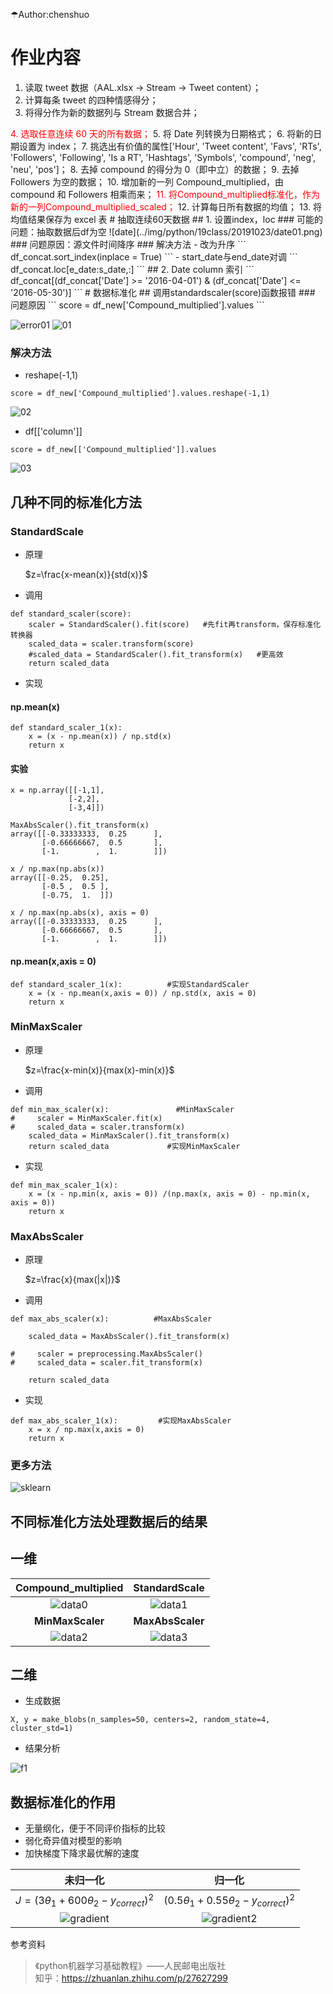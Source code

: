 &#9730;Author:chenshuo
# 作业内容
1. 读取 tweet 数据（AAL.xlsx → Stream → Tweet content）；
2. 计算每条 tweet 的四种情感得分；
3. 将得分作为新的数据列与 Stream 数据合并；
<font color = 'red'>
4. 选取任意连续 60 天的所有数据；</font>
5. 将 Date 列转换为日期格式；
6. 将新的日期设置为 index；
7. 挑选出有价值的属性['Hour', 'Tweet content', 'Favs', 'RTs', 'Followers',
'Following', 'Is a RT', 'Hashtags', 'Symbols', 'compound', 'neg', 'neu', 'pos']；
8. 去掉 compound 的得分为 0（即中立）的数据；
9. 去掉 Followers 为空的数据；
10. 增加新的一列 Compound_multiplied，由 compound 和 Followers 相乘而来；
<font color = 'red'>
11. 将Compound_multiplied标准化，作为新的一列Compound_multiplied_scaled；</font>
12. 计算每日所有数据的均值；
13. 将均值结果保存为 excel 表
# 抽取连续60天数据
## 1. 设置index，loc
### 可能的问题：抽取数据后df为空
![date](../img/python/19class/20191023/date01.png)
### 问题原因：源文件时间降序
### 解决方法
- 改为升序
```
df_concat.sort_index(inplace = True) 
```
- start_date与end_date对调
```
df_concat.loc[e_date:s_date,:] 
```
## 2. Date column 索引
```
df_concat[(df_concat['Date'] >= '2016-04-01') & (df_concat['Date'] <= '2016-05-30')]
```
# 数据标准化
## 调用standardscaler(score)函数报错
### 问题原因
```
score = df_new['Compound_multiplied'].values
```

![error01](../img/python/19class/20191023/error01.png)
![01](../img/python/19class/20191023/01.png)
### 解决方法

- reshape(-1,1)
```
score = df_new['Compound_multiplied'].values.reshape(-1,1)
```

![02](../img/python/19class/20191023/02.png)

- df[['column']]
```
score = df_new[['Compound_multiplied']].values
```

![03](../img/python/19class/20191023/03.png)

## 几种不同的标准化方法
### StandardScale
- 原理  
  
  $z=\frac{x-mean(x)}{std(x)}$
  
- 调用
```
def standard_scaler(score):                 
    scaler = StandardScaler().fit(score)   #先fit再transform，保存标准化转换器
    scaled_data = scaler.transform(score)
    #scaled_data = StandardScaler().fit_transform(x)   #更高效
    return scaled_data
```
- 实现
#### np.mean(x)
```
def standard_scaler_1(x):          
    x = (x - np.mean(x)) / np.std(x)
    return x
```
#### 实验
```
x = np.array([[-1,1],
             [-2,2],
             [-3,4]])
```
```
MaxAbsScaler().fit_transform(x)
array([[-0.33333333,  0.25      ],
       [-0.66666667,  0.5       ],
       [-1.        ,  1.        ]])
```
```
x / np.max(np.abs(x))
array([[-0.25,  0.25],
       [-0.5 ,  0.5 ],
       [-0.75,  1.  ]])
```
```
x / np.max(np.abs(x), axis = 0)
array([[-0.33333333,  0.25      ],
       [-0.66666667,  0.5       ],
       [-1.        ,  1.        ]])
```
#### np.mean(x,axis = 0)
```
def standard_scaler_1(x):          #实现StandardScaler
    x = (x - np.mean(x,axis = 0)) / np.std(x, axis = 0)
    return x
```
### MinMaxScaler
- 原理
  
  $z=\frac{x-min(x)}{max(x)-min(x)}$

- 调用
```
def min_max_scaler(x):               #MinMaxScaler
#     scaler = MinMaxScaler.fit(x)
#     scaled_data = scaler.transform(x)
    scaled_data = MinMaxScaler().fit_transform(x)
    return scaled_data             #实现MinMaxScaler
```
- 实现
```
def min_max_scaler_1(x):
    x = (x - np.min(x, axis = 0)) /(np.max(x, axis = 0) - np.min(x, axis = 0))
    return x
```
### MaxAbsScaler
- 原理  
  
  $z=\frac{x}{max(|x|)}$
- 调用
```
def max_abs_scaler(x):          #MaxAbsScaler 
    
    scaled_data = MaxAbsScaler().fit_transform(x)

#     scaler = preprocessing.MaxAbsScaler()
#     scaled_data = scaler.fit_transform(x)
  
    return scaled_data
```
- 实现
```
def max_abs_scaler_1(x):         #实现MaxAbsScaler      
    x = x / np.max(x,axis = 0)
    return x
```
### 更多方法
![sklearn](../img/python/19class/20191023/preprocessing.png)
## 不同标准化方法处理数据后的结果
## 一维  

|Compound_multiplied | StandardScale|
| :-: | :-: |
|![data0](../img/python/19class/20191023/data0.png)|![data1](../img/python/19class/20191023/data1.png)
|**MinMaxScaler**|**MaxAbsScaler**|
|![data2](../img/python/19class/20191023/data2.png)|![data3](../img/python/19class/20191023/data3.png)
## 二维
- 生成数据
```
X, y = make_blobs(n_samples=50, centers=2, random_state=4, cluster_std=1)
```
- 结果分析

![f1](../img/python/19class/20191023/Figure_1.png)
## 数据标准化的作用
- 无量纲化，便于不同评价指标的比较
- 弱化奇异值对模型的影响
- 加快梯度下降求最优解的速度  

| 未归一化 | 归一化 |
| :-: | :-: |
|$J = (3\theta_{1} + 600\theta_{2} - y_{correct})^{2}$|$(0.5\theta_{1}+0.55\theta_{2}-y_{correct})^{2}$
| ![gradient](../img/python/19class/20191023/梯度更新.png)|![gradient2](../img/python/19class/20191023/梯度更新2.png)



参考资料
>《python机器学习基础教程》——人民邮电出版社 <br>
>知乎：https://zhuanlan.zhihu.com/p/27627299  
